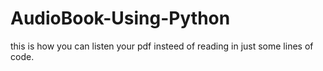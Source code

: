 # AudioBook-Using-Python
this is how you can listen your pdf insteed of reading in just some lines of code.
